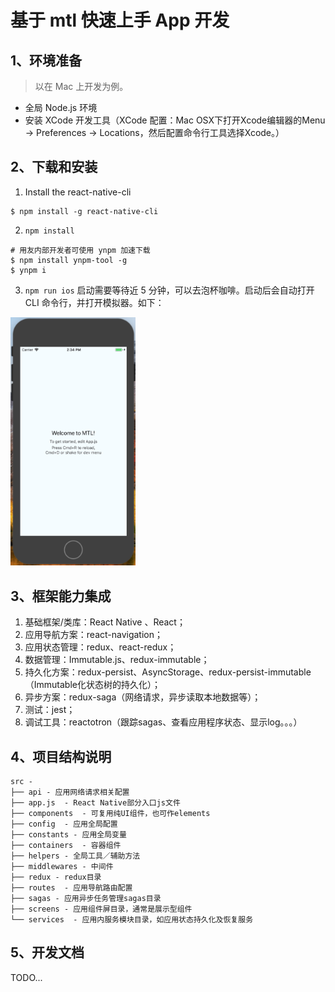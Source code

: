 # 基于 mtl 快速上手 App 开发

## 1、环境准备

> 以在 Mac 上开发为例。

- 全局 Node.js 环境
- 安装 XCode 开发工具（XCode 配置：Mac OSX下打开Xcode编辑器的Menu -> Preferences -> Locations，然后配置命令行工具选择Xcode。）

## 2、下载和安装

1. Install the react-native-cli
  ```
  $ npm install -g react-native-cli
  ```
2. `npm install`
```
# 用友内部开发者可使用 ynpm 加速下载
$ npm install ynpm-tool -g
$ ynpm i
```
3. `npm run ios` 启动需要等待近 5 分钟，可以去泡杯咖啡。启动后会自动打开 CLI 命令行，并打开模拟器。如下：

<img src="./Moniter-Snapshot.jpg" width="200" />

## 3、框架能力集成

1. 基础框架/类库：React Native 、React；
2. 应用导航方案：react-navigation；
3. 应用状态管理：redux、react-redux；
4. 数据管理：Immutable.js、redux-immutable；
5. 持久化方案：redux-persist、AsyncStorage、redux-persist-immutable（Immutable化状态树的持久化）；
6. 异步方案：redux-saga（网络请求，异步读取本地数据等）；
7. 测试：jest；
8. 调试工具：reactotron（跟踪sagas、查看应用程序状态、显示log。。。）

## 4、项目结构说明

```
src - 
├── api - 应用网络请求相关配置
├── app.js  - React Native部分入口js文件
├── components  - 可复用纯UI组件，也可作elements
├── config  - 应用全局配置
├── constants - 应用全局变量
├── containers  - 容器组件
├── helpers - 全局工具／辅助方法
├── middlewares - 中间件
├── redux - redux目录
├── routes  - 应用导航路由配置
├── sagas - 应用异步任务管理sagas目录
├── screens - 应用组件屏目录，通常是展示型组件
└── services  - 应用内服务模块目录，如应用状态持久化及恢复服务
```

## 5、开发文档

TODO...